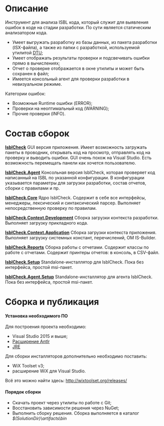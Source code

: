 # Описание

Инструмент для анализа ISBL кода, который служит для выявления ошибок в коде на стадии разработки. По сути является статическим анализатором кода.

* Умеет выгружать разработку из базы данных, из пакета разработки (ISX-файла), а также из папки с разработкой, используемой утилитой [DTU](https://github.com/DirectumCompany/DevelopmentTransferUtility);
* Умеет отображать результаты проверки и подсвечивать ошибки прямо в вычислениях;
* Отчет о проверке отображается в окне утилиты и может быть сохранен в файл;
* Имеется консольный агент для проверки разработки в невизуальном режиме.

Категории ошибок:

* Возможные Runtime ошибки (ERROR);
* Проверки на неоптимальный код (WARNING);
* Прочие проверки (INFO).

# Состав сборок

[**IsblCheck**](https://github.com/DirectumCompany/IsblCheck/tree/master/src/IsblCheck)
GUI версия приложения. Имеет возможность загружать пакеты в проводник, открывать код на просмотр, отправлять код на проверку и выводить ошибки. GUI очень похож на Visual Studio. Есть возможность перемещать панели как хочется пользователю.

[**IsblCheck.Agent**](https://github.com/DirectumCompany/IsblCheck/tree/master/src/IsblCheck.Agent)
Консольная версия IsblCheck, которая проверяет код написанный на ISBL по указанной конфигурации. В конфигурации указывается параметры для загрузки разработки, состав отчетов, сборки с правилами и пр.

[**IsblCheck.Core**](https://github.com/DirectumCompany/IsblCheck/tree/master/src/IsblCheck.Core)
Ядро IsblCheck. Содержит в себе все интерфейсы, менеджеры, лексический и синтаксический парсер. Выполняет непосредственную проверку по правилам.

[**IsblCheck.Context.Development**](https://github.com/DirectumCompany/IsblCheck/tree/master/src/IsblCheck.Context.Development)
Сборка загрузки контекста разработки. Выполняет загрузку прикладного кода.

[**IsblCheck.Context.Application**](https://github.com/DirectumCompany/IsblCheck/tree/master/src/IsblCheck.Context.Application)
Сборка загрузки контекста приложения. Выполняет загрузку системных констант, перечислений, ОМ IS-Builder.

[**IsblCheck.Reports**](https://github.com/DirectumCompany/IsblCheck/tree/master/src/IsblCheck.Reports)
Сборка работы с отчетами. Содержит классы по работе с отчетами. Содержит принтеры отчетов: в консоль, в CSV-файл.

[**IsblCheck.Setup**](https://github.com/DirectumCompany/IsblCheck/tree/master/installer/IsblCheck.Setup)
Standalone-инсталлятор для IsblCheck. Пока без интерфейса, простой msi-пакет.

[**IsblCheck.Agent.Setup**](https://github.com/DirectumCompany/IsblCheck/tree/master/installer/IsblCheck.Agent.Setup)
Standalone-инсталлятор для агента IsblCheck. Пока без интерфейса, простой msi-пакет.

# Сборка и публикация

#### Установка необходимого ПО

Для построения проекта необходимо:
* Visual Studio 2015 и выше;
* [Расширение Antlr](https://visualstudiogallery.msdn.microsoft.com/25b991db-befd-441b-b23b-bb5f8d07ee9f)
* [JRE](http://www.oracle.com/technetwork/java/javase/downloads/index.html)

Для сборки инсталляторов дополнительно необходимо поставить:
* WiX Toolset v3;
* расширение WiX для Visual Studio.

Всё это можно найти здесь: http://wixtoolset.org/releases/

#### Порядок сборки

* Скачать проект через утилиты по работе с Git;
* Восстановить зависимости решения через NuGet;
* Выполнить сборку решения. Сборка выполняется в каталог _$(SolutionDir)\artifacts\bin_